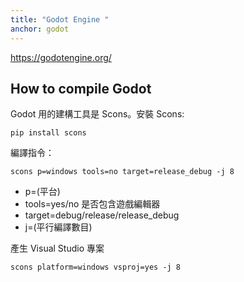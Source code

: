 ```yaml
---
title: "Godot Engine "
anchor: godot
---
```


<https://godotengine.org/>

## How to compile Godot

Godot 用的建構工具是 Scons。安裝 Scons:

```
pip install scons
```

編譯指令：
```
scons p=windows tools=no target=release_debug -j 8
```
 - p=(平台)
 - tools=yes/no 是否包含遊戲編輯器
 - target=debug/release/release_debug
 - j=(平行編譯數目)

產生 Visual Studio 專案
```
scons platform=windows vsproj=yes -j 8
```


